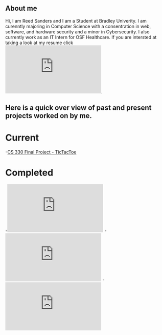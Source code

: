 ## About me
Hi, I am Reed Sanders and I am a Student at Bradley Univerity. I am curenntly majoring in Computer Science with a consentration in web, software, and hardware security and a minor in Cybersecurity. I also currently work as an IT Intern for OSF Healthcare. If you are intersted at taking a look at my resume click ![here](https://github.com/Reed604/Reed604.github.io/blob/main/Resume.pdf).


## Here is a quick over view of past and present projects worked on by me.

# Current
-[CS 330 Final Project - TicTacToe](https://github.com/Reed604/CS-330-Final-Project)



# Completed
-![here](https://github.com/Reed604/Reed604.github.io/blob/main/Resume.pdf)
-![here](https://github.com/Reed604/Reed604.github.io/blob/main/Resume.pdf)
-![here](https://github.com/Reed604/Reed604.github.io/blob/main/Resume.pdf)
